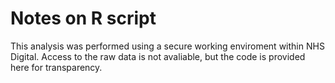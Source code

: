 # Notes on R script

This analysis was performed using a secure working enviroment within NHS Digital. Access to the raw data is not avaliable, but the code is provided here for transparency. 
